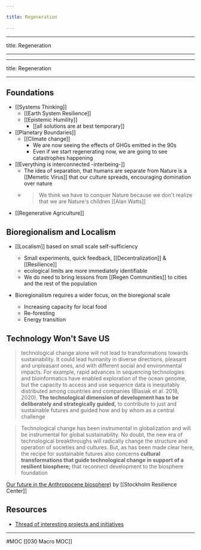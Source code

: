 ```yaml
---
title: Regeneration 
---
```

---

title: Regeneration
 
---
---

title: Regeneration
 
---
## Foundations
- [[Systems Thinking]]
	- [[Earth System Resilience]]
	- [[Epistemic Humility]]
		- [[all solutions are at best temporary]]
- [[Planetary Boundaries]]
	- [[Climate change]]
		- We are now seeing the effects of GHGs emitted in the 90s
		- Even if we start regenerating now, we are going to see catastrophes happening
- [[Everything is interconnected -interbeing-]]
	- The idea of separation, that humans are separate from Nature is a [[Memetic Virus]] that our culture spreads, encouraging domination over nature
	- > We think we have to conquer Nature because we don't realize that we are Nature's children [[Alan Watts]]
- [[Regenerative Agriculture]]


## Bioregionalism and Localism
- [[Localism]] based on small scale self-sufficiency
	- Small experiments, quick feedback, [[Decentralization]] & [[Resilience]]
	- ecological limits are more immediately identifiable
	- We do need to bring lessons from [[Regen Communities]] to cities and the rest of the population

- Bioregionalism requires a wider focus, on the bioregional scale
	- Increasing capacity for local food
	- Re-foresting
	- Energy transition

## Technology  Won't Save US
> technological change alone will not lead to transformations towards sustainability. It could lead humanity in diverse directions, pleasant and unpleasant ones, and with different social and environmental impacts. For example, rapid advances in sequencing technologies and bioinformatics have enabled exploration of the ocean genome, but the capacity to access and use sequence data is inequitably distributed among countries and companies (Blasiak et al. 2018, 2020). **The technological dimension of development has to be deliberately and strategically guided,** to contribute to just and sustainable futures and guided how and by whom as a central challenge

> Technological change has been instrumental in globalization and will be instrumental for global sustainability. No doubt, the new era of technological breakthroughs will radically change the structure and operation of societies and cultures. But, as has been made clear here, the recipe for sustainable futures also concerns **cultural transformations that guide technological change in support of a resilient biosphere;** that reconnect development to the biosphere foundation

[Our future in the Anthropocene biosphere](https://link.springer.com/article/10.1007/s13280-021-01544-8)) by [[Stockholm Resilience Center]]

## Resources
- [Thread of interesting projects and initiatives](https://twitter.com/giorgiop_/status/1368983685404430341)
-------------------
#MOC [[030 Macro MOC]]

